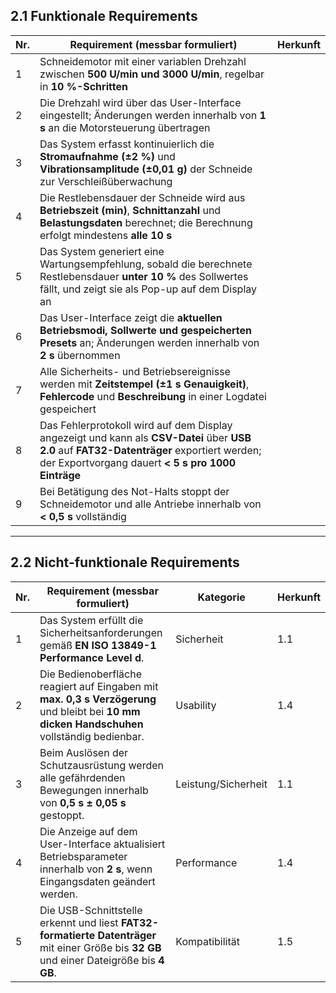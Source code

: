 ## 2.1 Funktionale Requirements

| Nr. | Requirement (messbar formuliert) | Herkunft |
|-----|----------------------------------|-----------|
| 1 | Schneidemotor mit einer variablen Drehzahl zwischen **500 U/min und 3000 U/min**, regelbar in **10 %-Schritten**
| 2 | Die Drehzahl wird über das User-Interface eingestellt; Änderungen werden innerhalb von **1 s** an die Motorsteuerung übertragen
| 3 | Das System erfasst kontinuierlich die **Stromaufnahme (±2 %)** und **Vibrationsamplitude (±0,01 g)** der Schneide zur Verschleißüberwachung
| 4 | Die Restlebensdauer der Schneide wird aus **Betriebszeit (min)**, **Schnittanzahl** und **Belastungsdaten** berechnet; die Berechnung erfolgt mindestens **alle 10 s**
| 5 | Das System generiert eine Wartungsempfehlung, sobald die berechnete Restlebensdauer **unter 10 %** des Sollwertes fällt, und zeigt sie als Pop-up auf dem Display an
| 6 | Das User-Interface zeigt die **aktuellen Betriebsmodi, Sollwerte und gespeicherten Presets** an; Änderungen werden innerhalb von **2 s** übernommen
| 7 | Alle Sicherheits- und Betriebsereignisse werden mit **Zeitstempel (±1 s Genauigkeit)**, **Fehlercode** und **Beschreibung** in einer Logdatei gespeichert
| 8 | Das Fehlerprotokoll wird auf dem Display angezeigt und kann als **CSV-Datei** über **USB 2.0** auf **FAT32-Datenträger** exportiert werden; der Exportvorgang dauert **< 5 s pro 1000 Einträge**
| 9 | Bei Betätigung des Not-Halts stoppt der Schneidemotor und alle Antriebe innerhalb von **< 0,5 s** vollständig

---

## 2.2 Nicht-funktionale Requirements

| Nr. | Requirement (messbar formuliert) | Kategorie | Herkunft |
|-----|----------------------------------|------------|-----------|
| 1 | Das System erfüllt die Sicherheitsanforderungen gemäß **EN ISO 13849-1 Performance Level d**. | Sicherheit | 1.1 |
| 2 | Die Bedienoberfläche reagiert auf Eingaben mit **max. 0,3 s Verzögerung** und bleibt bei **10 mm dicken Handschuhen** vollständig bedienbar. | Usability | 1.4 |
| 3 | Beim Auslösen der Schutzausrüstung werden alle gefährdenden Bewegungen innerhalb von **0,5 s ± 0,05 s** gestoppt. | Leistung/Sicherheit | 1.1 |
| 4 | Die Anzeige auf dem User-Interface aktualisiert Betriebsparameter innerhalb von **2 s**, wenn Eingangsdaten geändert werden. | Performance | 1.4 |
| 5 | Die USB-Schnittstelle erkennt und liest **FAT32-formatierte Datenträger** mit einer Größe bis **32 GB** und einer Dateigröße bis **4 GB**. | Kompatibilität | 1.5 |
